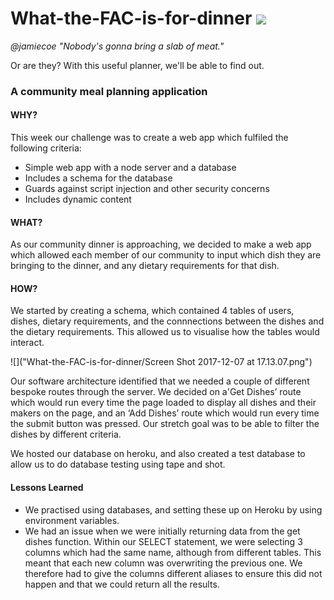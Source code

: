 # What-the-FAC-is-for-dinner ![](https://travis-ci.org/fac-12/What-the-FAC-is-for-dinner.svg?branch=master)

*@jamiecoe "Nobody's gonna bring a slab of meat."*

Or are they? With this useful planner, we'll be able to find out.

### A community meal planning application

#### WHY?

This week our challenge was to create a web app which fulfiled the following criteria:

- Simple web app with a node server and a database
- Includes a schema for the database
- Guards against script injection and other security concerns
- Includes dynamic content

#### WHAT?

As our community dinner is approaching, we decided to make a web app which allowed each member of our community to input which dish they are bringing to the dinner, and any dietary requirements for that dish.

#### HOW?

We started by creating a schema, which contained 4 tables of users, dishes, dietary requirements, and the connnections between the dishes and the dietary requirements. This allowed us to visualise how the tables would interact.

![]("What-the-FAC-is-for-dinner/Screen Shot 2017-12-07 at 17.13.07.png")

Our software architecture identified that we needed a couple of different bespoke routes through the server. We decided on a'Get Dishes’ route which would run every time the page loaded to display all dishes and their makers on the page, and an ‘Add Dishes’ route which would run every time the submit button was pressed. Our stretch goal was to be able to filter the dishes by different criteria.

We hosted our database on heroku, and also created a test database to allow us to do database testing using tape and shot.

#### Lessons Learned

* We practised using databases, and setting these up on Heroku by using environment variables.
* We had an issue when we were initially returning data from the get dishes function. Within our SELECT statement, we were selecting 3 columns which had the same name, although from different tables. This meant that each new column was overwriting the previous one. We therefore had to give the columns different aliases to ensure this did not happen and that we could return all the results.
